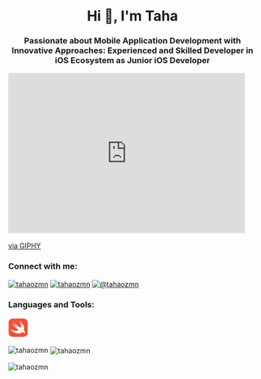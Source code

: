 <h1 align="center">Hi 👋, I'm Taha</h1>
<h3 align="center">Passionate about Mobile Application Development with Innovative Approaches: Experienced and Skilled Developer in iOS Ecosystem as Junior iOS Developer</h3>
<iframe src="https://giphy.com/embed/5cnEDRXsyAss8" width="480" height="325" frameBorder="0" class="giphy-embed" allowFullScreen></iframe><p><a href="https://giphy.com/gifs/avatar-aang-5cnEDRXsyAss8">via GIPHY</a></p>
<h3 align="left">Connect with me:</h3>
<p align="left">
<a href="https://linkedin.com/in/tahaozmn" target="blank"><img align="center" src="https://raw.githubusercontent.com/rahuldkjain/github-profile-readme-generator/master/src/images/icons/Social/linked-in-alt.svg" alt="tahaozmn" height="30" width="40" /></a>
<a href="https://instagram.com/tahaozmn" target="blank"><img align="center" src="https://raw.githubusercontent.com/rahuldkjain/github-profile-readme-generator/master/src/images/icons/Social/instagram.svg" alt="tahaozmn" height="30" width="40" /></a>
<a href="https://medium.com/@tahaozmn" target="blank"><img align="center" src="https://raw.githubusercontent.com/rahuldkjain/github-profile-readme-generator/master/src/images/icons/Social/medium.svg" alt="@tahaozmn" height="30" width="40" /></a>
</p>

<h3 align="left">Languages and Tools:</h3>
<p align="left"> <a href="https://developer.apple.com/swift/" target="_blank" rel="noreferrer"> <img src="https://raw.githubusercontent.com/devicons/devicon/master/icons/swift/swift-original.svg" alt="swift" width="40" height="40"/> </a> </p>

<p><img align="left" src="https://github-readme-stats.vercel.app/api/top-langs?username=tahaozmn&show_icons=true&locale=en&layout=compact" alt="tahaozmn" /></p>

<p>&nbsp;<img align="center" src="https://github-readme-stats.vercel.app/api?username=tahaozmn&show_icons=true&locale=en" alt="tahaozmn" /></p>

<p><img align="center" src="https://github-readme-streak-stats.herokuapp.com/?user=tahaozmn&" alt="tahaozmn" /></p>
